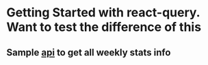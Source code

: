 # Getting Started with react-query. Want to test the difference of this

## Sample [api](https://api.mysportsfeeds.com/v2.1/pull/nfl/2020-regular/player_gamelogs.json?player=lamar-jackson) to get all weekly stats info
